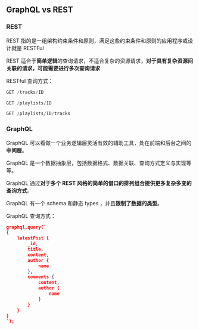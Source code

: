 ## GraphQL vs REST

### REST

REST 指的是一组架构约束条件和原则，满足这些约束条件和原则的应用程序或设计就是 RESTFul

REST 适合于**简单逻辑**的查询请求，不适合复杂的资源请求，**对于具有复杂资源间关联的请求，可能需要进行多次查询请求**

RESTful 查询方式：

```JavaScript
GET /tracks/ID

GET /playlists/ID

GET /playlists/ID/tracks
```

### GraphQL

GraphQL 可以看做一个业务逻辑层灵活有效的辅助工具，处在前端和后台之间的**中间层**。

GraphQL 是一个数据抽象层，包括数据格式、数据关联、查询方式定义与实现等等。

GraphQL 通过**对于多个 REST 风格的简单的借口的排列组合提供更多复杂多变的查询方式**。

GraphQL 有一个 schema 和静态 types ，并且**限制了数据的类型**。

GraphQL 查询方式：

```Json
graphql.query(`
{
    latestPost {
    	_id,
        title,
        content,
        author {
            name
        },
        comments {
            content,
            author {
            	name
            }
        }
    }
}
`);
```
